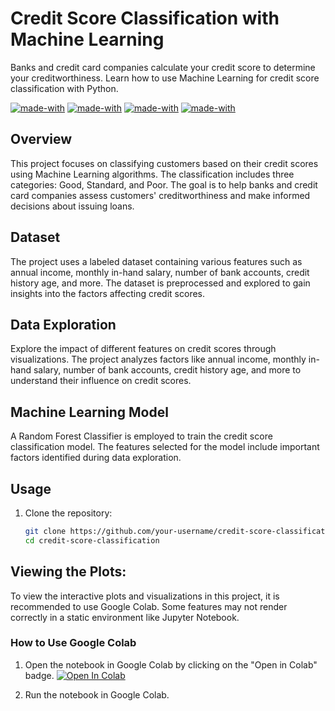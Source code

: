 # Credit Score Classification with Machine Learning


Banks and credit card companies calculate your credit score to determine your creditworthiness. Learn how to use Machine Learning for credit score classification with Python.

[![made-with](https://img.shields.io/badge/Python-blue.svg)](https://www.python.org/) [![made-with](https://img.shields.io/badge/Data%20Science-orange.svg)](https://en.wikipedia.org/wiki/Data_science) [![made-with](https://img.shields.io/badge/Exploratory%20Data%20Analysis-green.svg)](https://en.wikipedia.org/wiki/Exploratory_data_analysis) [![made-with](https://img.shields.io/badge/Machine%20Learning-red.svg)](https://en.wikipedia.org/wiki/Machine_learning) 


## Overview

This project focuses on classifying customers based on their credit scores using Machine Learning algorithms. The classification includes three categories: Good, Standard, and Poor. The goal is to help banks and credit card companies assess customers' creditworthiness and make informed decisions about issuing loans.

## Dataset

The project uses a labeled dataset containing various features such as annual income, monthly in-hand salary, number of bank accounts, credit history age, and more. The dataset is preprocessed and explored to gain insights into the factors affecting credit scores.

## Data Exploration

Explore the impact of different features on credit scores through visualizations. The project analyzes factors like annual income, monthly in-hand salary, number of bank accounts, credit history age, and more to understand their influence on credit scores.

## Machine Learning Model

A Random Forest Classifier is employed to train the credit score classification model. The features selected for the model include important factors identified during data exploration.

## Usage

1. Clone the repository:
   ```bash
   git clone https://github.com/your-username/credit-score-classification.git
   cd credit-score-classification

## Viewing the Plots:

To view the interactive plots and visualizations in this project, it is recommended to use Google Colab. Some features may not render correctly in a static environment like Jupyter Notebook.

### How to Use Google Colab

1. Open the notebook in Google Colab by clicking on the "Open in Colab" badge.
   [![Open In Colab](https://colab.research.google.com/assets/colab-badge.svg)](https://colab.research.google.com/your_notebook_path.ipynb)

2. Run the notebook in Google Colab.
